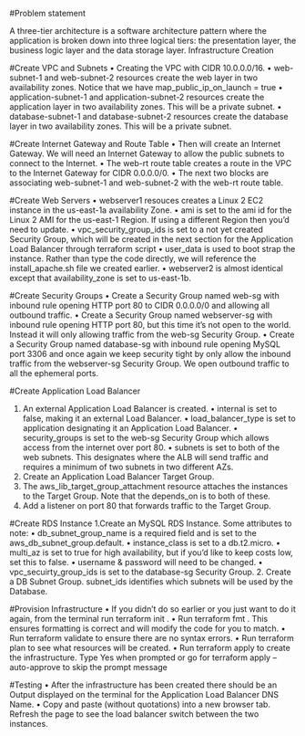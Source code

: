 #Problem statement

A three-tier architecture is a software architecture pattern where the application is broken down into three logical tiers: the presentation layer, the business logic layer and the data storage layer.
Infrastructure Creation

#Create VPC and Subnets
•	Creating the VPC with CIDR 10.0.0.0/16.
•	web-subnet-1 and web-subnet-2 resources create the web layer in two availability zones. Notice that we have map_public_ip_on_launch = true
•	application-subnet-1 and application-subnet-2 resources create the application layer in two availability zones. This will be a private subnet.
•	database-subnet-1 and database-subnet-2 resources create the database layer in two availability zones. This will be a private subnet.

#Create Internet Gateway and Route Table
•	Then will create an Internet Gateway. We will need an Internet Gateway to allow the public subnets to connect to the Internet.
•	The web-rt route table creates a route in the VPC to the Internet Gateway for CIDR 0.0.0.0/0.
•	The next two blocks are associating web-subnet-1 and web-subnet-2 with the web-rt route table.

#Create Web Servers
•	webserver1 resouces creates a Linux 2 EC2 instance in the us-east-1a availability Zone.
•	ami is set to the ami id for the Linux 2 AMI for the us-east-1 Region. If using a different Region then you’d need to update.
•	vpc_security_group_ids is set to a not yet created Security Group, which will be created in the next section for the Application Load Balancer through terraform script
•	user_data is used to boot strap the instance. Rather than type the code directly, we will reference the install_apache.sh file we created earlier.
•	webserver2 is almost identical except that availability_zone is set to us-east-1b.

#Create Security Groups
•	Create a Security Group named web-sg with inbound rule opening HTTP port 80 to CIDR 0.0.0.0/0 and allowing all outbound traffic.
•	Create a Security Group named webserver-sg with inbound rule opening HTTP port 80, but this time it’s not open to the world. Instead it will only allowing traffic from the web-sg Security Group.
•	Create a Security Group named database-sg with inbound rule opening MySQL port 3306 and once again we keep security tight by only allow the inbound traffic from the webserver-sg Security Group. We open outbound traffic to all the ephemeral ports.

#Create Application Load Balancer
1.  An external Application Load Balancer is created.
•	internal is set to false, making it an external Load Balancer.
•	load_balancer_type is set to application designating it an Application Load Balancer.
•	security_groups is set to the web-sg Security Group which allows access from the internet over port 80.
•	subnets is set to both of the web subnets. This designates where the ALB will send traffic and requires a minimum of two subnets in two different AZs.
2. Create an Application Load Balancer Target Group.
3. The aws_lib_target_group_attachment  resource attaches the instances to the Target Group. Note that the depends_on  is to both of these. 
4. Add a listener on port 80 that forwards traffic to the Target Group.

#Create RDS Instance
1.Create an MySQL RDS Instance. Some attributes to note:
•	db_subnet_group_name is a required field and is set to the aws_db_subnet_group.default.
•	instance_class is set to a db.t2.micro.
•	multi_az is set to true for high availability, but if you’d like to keep costs low, set this to false.
•	username & password will need to be changed.
•	vpc_secuirty_group_ids is set to the database-sg Security Group.
2. Create a DB Subnet Group. subnet_ids identifies which subnets will be used by the Database.

#Provision Infrastructure
•	If you didn’t do so earlier or you just want to do it again, from the terminal run terraform init .
•	Run terraform fmt . This ensures formatting is correct and will modify the code for you to match.
•	Run terraform validate to ensure there are no syntax errors.
•	Run terraform plan  to see what resources will be created.
•	Run terraform apply to create the infrastructure. Type Yes when prompted or go for terraform apply –auto-approve to skip the prompt message

#Testing
•	After the infrastructure has been created there should be an Output displayed on the terminal for the Application Load Balancer DNS Name.
•	Copy and paste (without quotations) into a new browser tab. Refresh the page to see the load balancer switch between the two instances.
